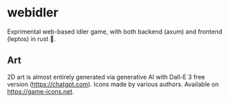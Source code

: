 # webidler

Exprimental web-based idler game, with both backend (axum) and frontend (leptos) in rust :rocket:.

## Art

2D art is almost entirely generated via generative AI with Dall-E 3 free version (<https://chatgpt.com>).
Icons made by various authors. Available on https://game-icons.net.

